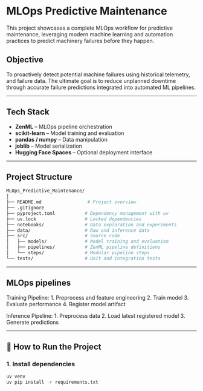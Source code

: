 # MLOps Predictive Maintenance

This project showcases a complete MLOps workflow for predictive maintenance, leveraging modern machine learning and automation practices to predict machinery failures before they happen.

## Objective

To proactively detect potential machine failures using historical telemetry, and failure data. The ultimate goal is to reduce unplanned downtime through accurate failure predictions integrated into automated ML pipelines.

---

## Tech Stack

- **ZenML** – MLOps pipeline orchestration  
- **scikit-learn** – Model training and evaluation  
- **pandas / numpy** – Data manipulation  
- **joblib** – Model serialization  
- **Hugging Face Spaces** – Optional deployment interface  

---

## Project Structure

```bash
MLOps_Predictive_Maintenance/
│
├── README.md                 # Project overview
├── .gitignore
├── pyproject.toml           # Dependency management with uv
├── uv.lock                  # Locked dependencies
├── notebooks/               # Data exploration and experiments
├── data/                    # Raw and inference data
├── src/                     # Source code
│   ├── models/              # Model training and evaluation
│   ├── pipelines/           # ZenML pipeline definitions
│   └── steps/               # Modular pipeline steps
└── tests/                   # Unit and integration tests
```

---

## MLOps pipelines

Training Pipeline:
    1. Preprocess and feature engineering
    2. Train model
    3. Evaluate performance
    4. Register model artifact

Inference Pipeline:
    1. Preprocess data
    2. Load latest registered model
    3. Generate predictions

---

## 🚀 How to Run the Project

### 1. Install dependencies

```bash
uv venv
uv pip install -r requirements.txt
```